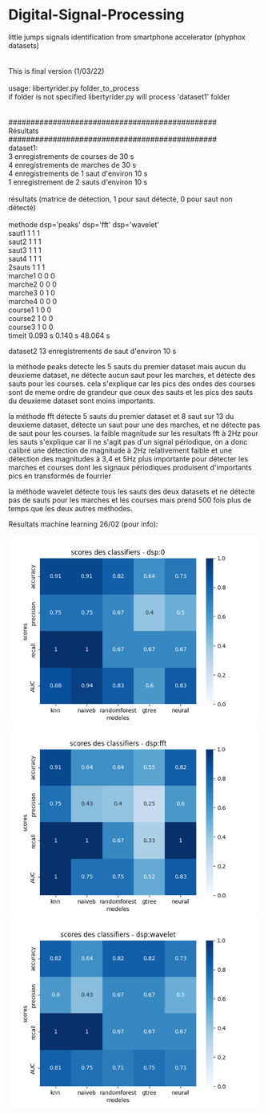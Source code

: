 # Digital-Signal-Processing<br>
little jumps signals identification from smartphone accelerator (phyphox datasets)<br>
<br>
<br>
This is final version (1/03/22)<br>
<br>
usage: libertyrider.py folder_to_process<br>
if folder is not specified libertyrider.py will process 'dataset1' folder<br>
<br>
<br>
###############################################<br>
Résultats<br>
###############################################<br>
dataset1:<br>
3 enregistrements de courses de 30 s<br>
4 enregistrements de marches de 30 s<br>
4 enregistrements de 1 saut d'environ 10 s<br>
1 enregistrement de 2 sauts d'environ 10 s<br>
<br>
résultats (matrice de détection, 1 pour saut détecté, 0 pour saut non détecté)<br>
<br>
       methode   dsp='peaks'      dsp='fft'       dsp='wavelet'<br>
saut1                 1               1               1<br>
saut2                 1               1               1<br>
saut3                 1               1               1<br>
saut4                 1               1               1<br>
2sauts                1               1               1<br>
marche1               0               0               0<br>
marche2               0               0               0<br>
marche3               0               1               0<br>
marche4               0               0               0<br>
course1               1               0               0<br>
course2               1               0               0<br>
course3               1               0               0<br>
timeit                 0.093 s         0.140 s         48.064 s

dataset2
13 enregistrements de saut d'environ 10 s

la méthode peaks detecte les 5 sauts du premier dataset mais aucun du deuxieme dataset,
ne détecte aucun saut pour les marches, et détecte des sauts pour les courses.
cela s'explique car les pics des ondes des courses sont de meme ordre de grandeur
que ceux des sauts et les pics des sauts du deuxieme dataset sont moins importants.

la méthode fft détecte 5 sauts du premier dataset et 8 saut sur 13 du deuxieme dataset,
détecte un saut pour une des marches, et ne détecte pas de saut pour les courses.
la faible magnitude sur les resultats fft à 2Hz pour les sauts s'explique car
il ne s'agit pas d'un signal périodique, on a donc calibré
une détection de magnitude à 2Hz relativement faible et une détection des magnitudes
à 3,4 et 5Hz plus importante pour détecter les marches et courses dont
les signaux périodiques produisent d'importants pics en transformés de fourrier

la méthode wavelet détecte tous les sauts des deux datasets et ne détecte pas de
sauts pour les marches et les courses mais prend 500 fois plus de temps que
les deux autres méthodes.


Resultats machine learning 26/02 (pour info): 


<img src=26.02_synthese_sans_dsp.png>

<img src=26.02_synthese_fft.png>

<img src=26.02_synthese_wavelet.png>
